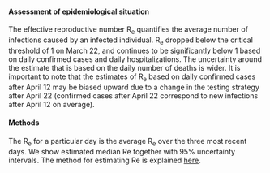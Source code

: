 #### Assessment of epidemiological situation
The effective reproductive number R<sub>e</sub> quantifies the average number of infections caused by an infected individual. R<sub>e</sub> dropped below the critical threshold of 1 on March 22, and continues to be significantly below 1 based on  daily confirmed cases and daily hospitalizations. The uncertainty around the estimate that is based on the daily number of deaths is wider. It is important to note that the estimates of R<sub>e</sub> based on daily confirmed cases after April 12 may be biased upward due to a change in the testing strategy after April 22 (confirmed cases after April 22 correspond to new infections after April 12 on average).

#### Methods

The R<sub>e</sub> for a particular day is the average R<sub>e</sub> over the three most recent days. We show estimated median Re together with 95% uncertainty intervals. The method for estimating Re is explained [here](https://smw.ch/article/doi/smw.2020.20271).
